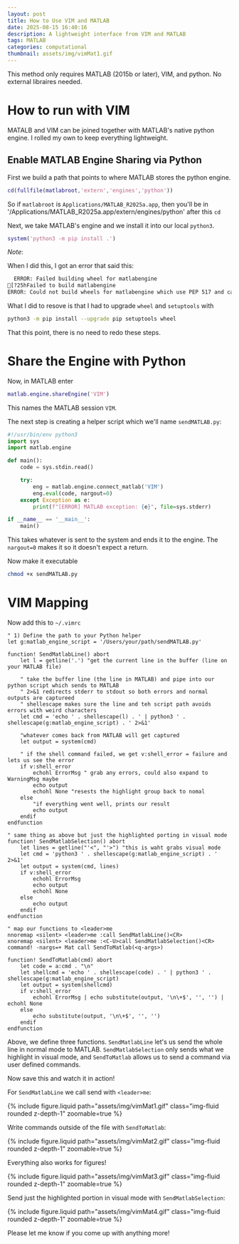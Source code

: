 ```yaml
---
layout: post
title: How to Use VIM and MATLAB
date: 2025-08-15 16:40:16
description: A lightweight interface from VIM and MATLAB
tags: MATLAB
categories: computational
thumbnail: assets/img/vimMat1.gif
---
```


This method only requires MATLAB (2015b or later), VIM, and python. No external libraires needed.

# How to run with VIM

MATALB and VIM can be joined together with MATLAB's native python engine. I rolled my own to keep everything lightweight.

## Enable MATLAB Engine Sharing via Python

First we build a path that points to where MATLAB stores the python engine.

```matlab
cd(fullfile(matlabroot,'extern','engines','python'))
```

So if `matlabroot` is `Applications/MATLAB_R2025a.app`, then you'll be in '/Applications/MATLAB_R2025a.app/extern/engines/python' after this `cd`

Next, we take MATLAB's engine and we install it into our local `python3`.

```matlab
system('python3 -m pip install .')
```
*Note*:

When I did this, I got an error that said this:

```bash
  ERROR: Failed building wheel for matlabengine
[?25hFailed to build matlabengine
ERROR: Could not build wheels for matlabengine which use PEP 517 and cannot be installed direct
```
What I did to resove is that I had to upgrade `wheel` and `setuptools` with

```bash
python3 -m pip install --upgrade pip setuptools wheel
```

That this point, there is no need to redo these steps.

# Share the Engine with Python

Now, in MATLAB enter
```matlab
matlab.engine.shareEngine('VIM')
```
This names the MATLAB session `VIM`.

The next step is creating a helper script which we'll name `sendMATLAB.py`:

```python
#!/usr/bin/env python3
import sys
import matlab.engine

def main():
    code = sys.stdin.read()

    try:
        eng = matlab.engine.connect_matlab('VIM')
        eng.eval(code, nargout=0)
    except Exception as e:
        print(f"[ERROR] MATLAB exception: {e}", file=sys.stderr)

if __name__ == '__main__':
    main()
```
This takes whatever is sent to the system and ends it to the engine. The `nargout=0` makes it so it doesn't expect a return.

Now make it executable
```bash
chmod +x sendMATLAB.py
```

# VIM Mapping

Now add this to `~/.vimrc`

```vim
" 1) Define the path to your Python helper
let g:matlab_engine_script = '/Users/your/path/sendMATLAB.py'

function! SendMatlabLine() abort
    let l = getline('.') "get the current line in the buffer (line on your MATLAB file)

    " take the buffer line (the line in MATLAB) and pipe into our python script which sends to MATLAB
    " 2>&1 redirects stderr to stdout so both errors and normal outputs are captureed
    " shellescape makes sure the line and teh script path avoids errors with weird characters
    let cmd = 'echo ' . shellescape(l) . ' | python3 ' . shellescape(g:matlab_engine_script) . ' 2>&1' 

    "whatever comes back from MATLAB will get captured
    let output = system(cmd)

    " if the shell command failed, we get v:shell_error = failure and lets us see the error
    if v:shell_error
        echohl ErrorMsg " grab any errors, could also expand to WarningMsg maybe
        echo output
        echohl None "resests the highlight group back to nomal
    else
        "if everything went well, prints our result
        echo output 
    endif
endfunction

" same thing as above but just the highlighted porting in visual mode
function! SendMatlabSelection() abort
    let lines = getline("'<", "'>") "this is waht grabs visual mode
    let cmd = 'python3 ' . shellescape(g:matlab_engine_script) . ' 2>&1'
    let output = system(cmd, lines)
    if v:shell_error
        echohl ErrorMsg
        echo output
        echohl None
    else
        echo output
    endif
endfunction

" map our functions to <leader>me
nnoremap <silent> <leader>me :call SendMatlabLine()<CR>
xnoremap <silent> <leader>me :<C-U>call SendMatlabSelection()<CR>
command! -nargs=+ Mat call SendToMatlab(<q-args>) 

function! SendToMatlab(cmd) abort
    let code = a:cmd . "\n"
    let shellcmd = 'echo ' . shellescape(code) . ' | python3 ' . shellescape(g:matlab_engine_script)
    let output = system(shellcmd)
    if v:shell_error
        echohl ErrorMsg | echo substitute(output, '\n\+$', '', '') | echohl None
    else
        echo substitute(output, '\n\+$', '', '')
    endif
endfunction
```
Above, we define three functions. `SendMatlabLine` let's us send the whole line in normal mode to MATLAB. `SendMatlabSelection` only sends what we highlight in visual mode, and `SendToMatlab` allows us to send a command via user defined commands.

Now save this and watch it in action!

For `SendMatlabLine` we call send with `<leader>me`:

{% include figure.liquid path="assets/img/vimMat1.gif" class="img-fluid rounded z-depth-1" zoomable=true %}

Write commands outside of the file with `SendToMatlab`:

{% include figure.liquid path="assets/img/vimMat2.gif" class="img-fluid rounded z-depth-1" zoomable=true %}

Everything also works for figures!

{% include figure.liquid path="assets/img/vimMat3.gif" class="img-fluid rounded z-depth-1" zoomable=true %}

Send just the highlighted portion in visual mode with `SendMatlabSelection`:

{% include figure.liquid path="assets/img/vimMat4.gif" class="img-fluid rounded z-depth-1" zoomable=true %}

Please let me know if you come up with anything more!
